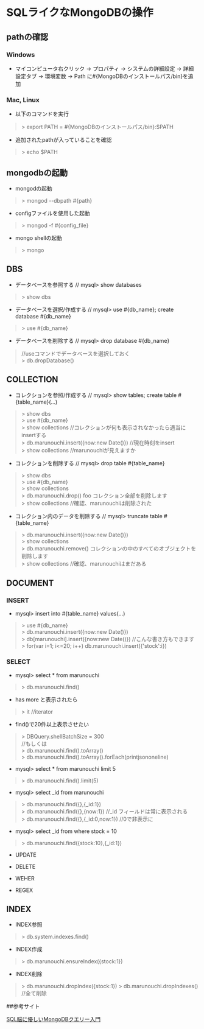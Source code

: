 # SQLライクなMongoDBの操作

## pathの確認
### Windows
* マイコンピュータ右クリック -> プロパティ -> システムの詳細設定 -> 詳細設定タブ -> 環境変数 -> Path に#{MongoDBのインストールパス/bin}を追加

### Mac, Linux
* 以下のコマンドを実行

> \> export PATH = #{MongoDBのインストールパス/bin}:$PATH

* 追加されたpathが入っていることを確認

> \> echo $PATH

## mongodbの起動

* mongodの起動

> \> mongod --dbpath #{path}

* configファイルを使用した起動

> \> mongod -f #{config_file}

* mongo shellの起動

> \> mongo

## DBS
* データベースを参照する // mysql> show databases

> \> show dbs

* データベースを選択/作成する // mysql> use #{db_name}; create database #{db_name}

> \> use #{db_name}

* データベースを削除する // mysql> drop database #{db_name}

> //useコマンドでデータベースを選択しておく    
> \> db.dropDatabase()

## COLLECTION
* コレクションを参照/作成する // mysql> show tables; create table #{table_name}(...)

> \> show dbs  
> \> use #{db_name}  
> \> show collections  //コレクションが何も表示されなかったら適当にinsertする  
> \> db.marunouchi.insert({now:new Date()})  //現在時刻をinsert  
> \> show collections //marunouchiが見えますか

* コレクションを削除する // mysql> drop table #{table_name}

> \> show dbs  
> \> use #{db_name}  
> \> show collections  
> \> db.marunouchi.drop()  foo コレクション全部を削除します  
> \> show collections //確認、marunouchiは削除された  

* コレクション内のデータを削除する // mysql> truncate table #{table_name}

> \> db.marunouchi.insert({now:new Date()})  
> \> show collections  
> \> db.marunouchi.remove()   コレクションの中のすべてのオブジェクトを削除します  
> \> show collections //確認、marunouchiはまだある  


## DOCUMENT
### INSERT
* mysql> insert into #{table_name} values(...)

> \> use #{db_name}  
> \> db.marunouchi.insert({now:new Date()})  
> \> db[marunouchi].insert({now:new Date()}) //こんな書き方もできます  
> \> for(var i=1; i<=20; i++) db.marunouchi.insert({'stock':i})


### SELECT
* mysql> select * from marunouchi

> \> db.marunouchi.find()

* has more と表示されたら

> \> it //iterator

* find()で20件以上表示させたい

> \> DBQuery.shellBatchSize = 300  
> //もしくは  
> \> db.marunouchi.find().toArray()  
> \> db.marunouchi.find().toArray().forEach(printjsononeline)  

* mysql> select * from marunouchi limit 5

> \> db.marunouchi.find().limit(5)

* mysql> select _id from marunouchi

> \> db.marunouchi.find({},{_id:1})  
> \> db.marunouchi.find({},{now:1}) //_id フィールドは常に表示される  
> \> db.marunouchi.find({},{_id:0,now:1}) //0で非表示に  

* mysql> select _id from where stock = 10

> \> db.marunouchi.find({stock:10},{_id:1})  



* UPDATE

* DELETE

* WEHER

* REGEX

## INDEX
* INDEX参照

> \> db.system.indexes.find()

* INDEX作成

> \> db.marunouchi.ensureIndex({stock:1})

* INDEX削除

> \> db.marunouchi.dropIndex({stock:1})
> \> db.marunouchi.dropIndexes() //全て削除

##参考サイト

[SQL脳に優しいMongoDBクエリー入門](http://d.hatena.ne.jp/taka512/20110220/1298195574)


